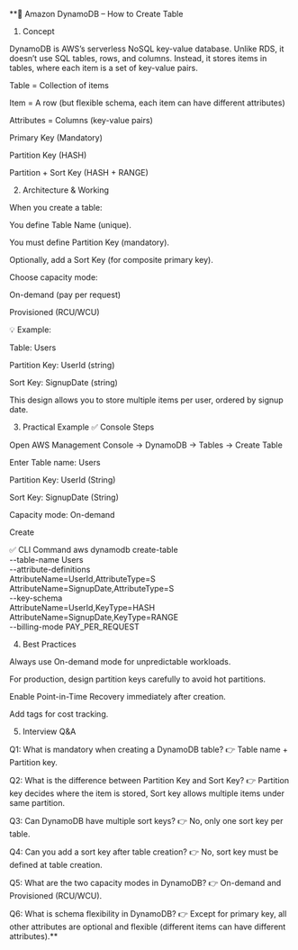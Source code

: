 **📘 Amazon DynamoDB – How to Create Table
1. Concept

DynamoDB is AWS’s serverless NoSQL key-value database.
Unlike RDS, it doesn’t use SQL tables, rows, and columns. Instead, it stores items in tables, where each item is a set of key-value pairs.

Table = Collection of items

Item = A row (but flexible schema, each item can have different attributes)

Attributes = Columns (key-value pairs)

Primary Key (Mandatory)

Partition Key (HASH)

Partition + Sort Key (HASH + RANGE)

2. Architecture & Working

When you create a table:

You define Table Name (unique).

You must define Partition Key (mandatory).

Optionally, add a Sort Key (for composite primary key).

Choose capacity mode:

On-demand (pay per request)

Provisioned (RCU/WCU)

💡 Example:

Table: Users

Partition Key: UserId (string)

Sort Key: SignupDate (string)

This design allows you to store multiple items per user, ordered by signup date.

3. Practical Example
✅ Console Steps

Open AWS Management Console → DynamoDB → Tables → Create Table

Enter Table name: Users

Partition Key: UserId (String)

Sort Key: SignupDate (String)

Capacity mode: On-demand

Create

✅ CLI Command
aws dynamodb create-table \
  --table-name Users \
  --attribute-definitions \
    AttributeName=UserId,AttributeType=S \
    AttributeName=SignupDate,AttributeType=S \
  --key-schema \
    AttributeName=UserId,KeyType=HASH \
    AttributeName=SignupDate,KeyType=RANGE \
  --billing-mode PAY_PER_REQUEST

4. Best Practices

Always use On-demand mode for unpredictable workloads.

For production, design partition keys carefully to avoid hot partitions.

Enable Point-in-Time Recovery immediately after creation.

Add tags for cost tracking.

5. Interview Q&A

Q1: What is mandatory when creating a DynamoDB table?
👉 Table name + Partition key.

Q2: What is the difference between Partition Key and Sort Key?
👉 Partition key decides where the item is stored, Sort key allows multiple items under same partition.

Q3: Can DynamoDB have multiple sort keys?
👉 No, only one sort key per table.

Q4: Can you add a sort key after table creation?
👉 No, sort key must be defined at table creation.

Q5: What are the two capacity modes in DynamoDB?
👉 On-demand and Provisioned (RCU/WCU).

Q6: What is schema flexibility in DynamoDB?
👉 Except for primary key, all other attributes are optional and flexible (different items can have different attributes).**
